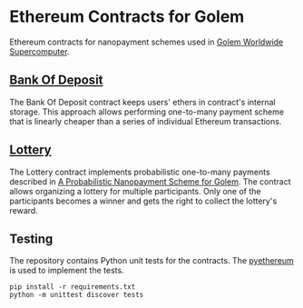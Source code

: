 # Ethereum Contracts for Golem
Ethereum contracts for nanopayment schemes used in [Golem Worldwide Supercomputer](http://golemproject.net).

## [Bank Of Deposit](BankOfDeposit.sol)

The Bank Of Deposit contract keeps users' ethers in contract's internal storage.
This approach allows performing one-to-many payment scheme that is linearly cheaper than
a series of individual Ethereum transactions.

## [Lottery](Lottery.sol)

The Lottery contract implements probabilistic one-to-many payments described in
[A Probabilistic Nanopayment Scheme for Golem](http://golemproject.net/doc/GolemNanopayments.pdf).
The contract allows organizing a lottery for multiple participants.
Only one of the participants becomes a winner and gets the right to collect the lottery's reward.

## Testing

The repository contains Python unit tests for the contracts. The [pyethereum](https://github.com/ethereum/pyethereum) is used to implement the tests.
```
pip install -r requirements.txt
python -m unittest discover tests
```
